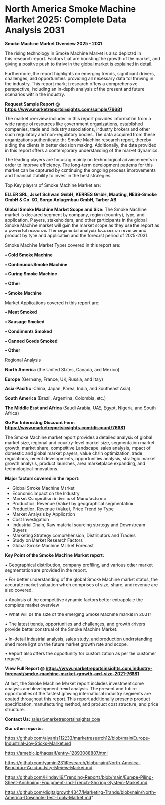 # North America Smoke Machine Market 2025: Complete Data Analysis 2031

<Strong> Smoke Machine Market Overview 2025 - 2031</strong>

The rising technology in Smoke Machine Market is also depicted in this research report. Factors that are boosting the growth of the market, and giving a positive push to thrive in the global market is explained in detail.

Furthermore, the report highlights on emerging trends, significant drivers, challenges, and opportunities, providing all necessary data for thriving in the industry. This report market research offers a comprehensive perspective, including an in-depth analysis of the present and future scenarios within the industry.

<strong>Request Sample Report @ <a href=https://www.marketreportsinsights.com/sample/76681>https://www.marketreportsinsights.com/sample/76681</a></strong>

The market overview included in this report provides information from a wide range of resources like government organizations, established companies, trade and industry associations, industry brokers and other such regulatory and non-regulatory bodies. The data acquired from these organizations authenticate the Smoke Machine research report, thereby aiding the clients in better decision making. Additionally, the data provided in this report offers a contemporary understanding of the market dynamics.

The leading players are focusing mainly on technological advancements in order to improve efficiency. The long-term development patterns for this market can be captured by continuing the ongoing process improvements and financial stability to invest in the best strategies.

Top Key players of Smoke Machine Market are:

<strong>ELLER SRL, Josef Schwan GmbH, KERRES GmbH, Mauting, NESS-Smoke GmbH & Co. KG, Sorgo Anlagenbau GmbH, Tarber AB</strong>

<strong><b>Global Smoke Machine Market Scope and Size:</b></strong>
The Smoke Machine market is declared segment by company, region (country), type, and application. Players, stakeholders, and other participants in the global Smoke Machine market will gain the market scope as they use the report as a powerful resource. The segmental analysis focuses on revenue and product by type and application and the forecast period of 2025-2031.

Smoke Machine Market Types covered in this report are:

<strong>• Cold Smoke Machine

• Continuous Smoke Machine

• Curing Smoke Machine

• Other

• Smoke Machine</strong>

Market Applications covered in this report are:

<strong>• Meat Smoked

• Sausage Smoked

• Condiments Smoked

• Canned Goods Smoked

• Other</strong> 

Regional Analysis

<strong>North America</strong> (the United States, Canada, and Mexico)

<strong>Europe</strong> (Germany, France, UK, Russia, and Italy)

<strong>Asia-Pacific</strong> (China, Japan, Korea, India, and Southeast Asia)

<strong>South America</strong> (Brazil, Argentina, Colombia, etc.)

<strong>The Middle East and Africa</strong> (Saudi Arabia, UAE, Egypt, Nigeria, and South Africa)

<strong>Go For Interesting Discount Here: <a href=https://www.marketreportsinsights.com/discount/76681>https://www.marketreportsinsights.com/discount/76681</a></strong>

The Smoke Machine market report provides a detailed analysis of global market size, regional and country-level market size, segmentation market growth, market share, competitive Landscape, sales analysis, impact of domestic and global market players, value chain optimization, trade regulations, recent developments, opportunities analysis, strategic market growth analysis, product launches, area marketplace expanding, and technological innovations.

<strong><b>Major factors covered in the report:</b></strong>
<ul>
  <li>Global Smoke Machine Market </li>
  <li>Economic Impact on the Industry</li>
  <li>Market Competition in terms of Manufacturers</li>
  <li>Production, Revenue (Value) by geographical segmentation</li>
  <li>Production, Revenue (Value), Price Trend by Type</li>
  <li>Market Analysis by Application</li>
  <li>Cost Investigation</li>
  <li>Industrial Chain, Raw material sourcing strategy and Downstream Buyers</li>
  <li>Marketing Strategy comprehension, Distributors and Traders</li>
  <li>Study on Market Research Factors</li>
  <li>Global Smoke Machine Market Forecast</li>
</ul>

<strong><b>Key Point of the Smoke Machine Market report:</b></strong>

• Geographical distribution, company profiling, and various other market segmentation are provided in the report.

• For better understanding of the global Smoke Machine market status, the accurate market valuation which comprises of size, share, and revenue are also covered.

• Analysis of the competitive dynamic factors better extrapolate the complete market overview

• What will be the size of the emerging Smoke Machine market in 2031?

• The latest trends, opportunities and challenges, and growth drivers provide better construal of the Smoke Machine Market.

• In-detail industrial analysis, sales study, and production understanding shed more light on the future market growth rate and scope.

• Report also offers the opportunity for customization as per the customer request.

<strong><b>View Full Report @ <a href=https://www.marketreportsinsights.com/industry-forecast/smoke-machine-market-growth-and-size-2021-76681>https://www.marketreportsinsights.com/industry-forecast/smoke-machine-market-growth-and-size-2021-76681</a></b></strong>


At last, the Smoke Machine Market report includes investment come analysis and development trend analysis. The present and future opportunities of the fastest growing international industry segments are coated throughout this report. This report additionally presents product specification, manufacturing method, and product cost structure, and price structure.

<strong>Contact Us:</strong>
sales@marketreportsinsights.com

<strong>Our other reports:</strong>

<a href=https://github.com/alyanis112233/marketresearch12/blob/main/Europe-Industrial-Joy-Sticks-Market.md>https://github.com/alyanis112233/marketresearch12/blob/main/Europe-Industrial-Joy-Sticks-Market.md</a>

<a href=https://ameblo.jp/haqsaif/entry-12893088887.html>https://ameblo.jp/haqsaif/entry-12893088887.html</a>

<a href=https://github.com/yamini231/Research/blob/main/North-America-Benchtop-Conductivity-Meters-Market.md>https://github.com/yamini231/Research/blob/main/North-America-Benchtop-Conductivity-Meters-Market.md</a>

<a href=https://github.com/Hindavii9/Trending-Reports/blob/main/Europe-Piling-Sheet-Anchoring-Equipment-and-Trench-Shoring-System-Market.md>https://github.com/Hindavii9/Trending-Reports/blob/main/Europe-Piling-Sheet-Anchoring-Equipment-and-Trench-Shoring-System-Market.md</a>

<a href=https://github.com/digitalgrowth4347/Marketing-Trands/blob/main/North-America-Downhole-Test-Tools-Market.md>https://github.com/digitalgrowth4347/Marketing-Trands/blob/main/North-America-Downhole-Test-Tools-Market.md</a>"
